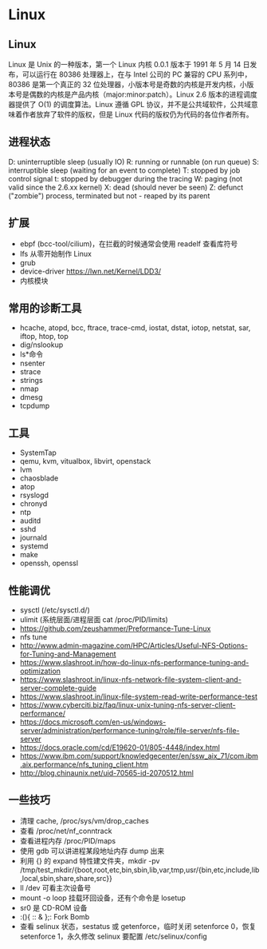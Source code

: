 # Linux

## Linux
Linux 是 Unix 的一种版本，第一个 Linux 内核 0.0.1 版本于 1991 年 5 月 14 日发布，可以运行在 80386 处理器上，在与 Intel 公司的 PC 兼容的 CPU 系列中，80386 是第一个真正的 32 位处理器，小版本号是奇数的内核是开发内核，小版本号是偶数的内核是产品内核（major:minor:patch）。Linux 2.6 版本的进程调度器提供了 O(1) 的调度算法。Linux 遵循 GPL 协议，并不是公共域软件，公共域意味着作者放弃了软件的版权，但是 Linux 代码的版权仍为代码的各位作者所有。

## 进程状态
D: uninterruptible sleep (usually IO)
R: running or runnable (on run queue)
S: interruptible sleep (waiting for an event to complete)
T: stopped by job control signal
t: stopped by debugger during the tracing
W: paging (not valid since the 2.6.xx kernel)
X: dead (should never be seen)
Z: defunct ("zombie") process, terminated but not - reaped by its parent

## 扩展
- ebpf (bcc-tool/cilium)，在拦截的时候通常会使用  readelf  查看库符号
- lfs 从零开始制作 Linux
- grub
- device-driver https://lwn.net/Kernel/LDD3/
- 内核模块

## 常用的诊断工具
- hcache, atopd, bcc, ftrace, trace-cmd, iostat, dstat, iotop, netstat, sar, iftop, htop, top
- dig/nslookup
- ls*命令
- nsenter
- strace
- strings
- nmap
- dmesg
- tcpdump

## 工具
- SystemTap
- qemu, kvm, vitualbox, libvirt, openstack
- lvm
- chaosblade
- atop
- rsyslogd
- chronyd
- ntp
- auditd
- sshd
- journald
- systemd
- make
- openssh, openssl

## 性能调优
- sysctl (/etc/sysctl.d/)
- ulimit (系统层面/进程层面 cat /proc/PID/limits)
- https://github.com/zeushammer/Preformance-Tune-Linux
- nfs tune
- http://www.admin-magazine.com/HPC/Articles/Useful-NFS-Options-for-Tuning-and-Management
- https://www.slashroot.in/how-do-linux-nfs-performance-tuning-and-optimization
- https://www.slashroot.in/linux-nfs-network-file-system-client-and-server-complete-guide
- https://www.slashroot.in/linux-file-system-read-write-performance-test
- https://www.cyberciti.biz/faq/linux-unix-tuning-nfs-server-client-performance/
- https://docs.microsoft.com/en-us/windows-server/administration/performance-tuning/role/file-server/nfs-file-server
- https://docs.oracle.com/cd/E19620-01/805-4448/index.html
- https://www.ibm.com/support/knowledgecenter/en/ssw_aix_71/com.ibm.aix.performance/nfs_tuning_client.htm
- http://blog.chinaunix.net/uid-70565-id-2070512.html

## 一些技巧
- 清理 cache, /proc/sys/vm/drop_caches
- 查看 /proc/net/nf_conntrack
- 查看进程内存 /proc/PID/maps
- 使用 gdb 可以讲进程某段地址内存 dump 出来 
- 利用 {} 的 expand 特性建文件夹，mkdir -pv /tmp/test_mkdir/{boot,root,etc,bin,sbin,lib,var,tmp,usr/{bin,etc,include,lib,local,sbin,share,share,src}}
- ll /dev 可看主次设备号
- mount -o loop 挂载环回设备，还有个命令是 losetup
- sr0 是 CD-ROM 设备
- :(){ :: & };: Fork Bomb
- 查看 selinux 状态，sestatus 或 getenforce，临时关闭 setenforce 0，恢复 setenforce 1，永久修改 selinux 要配置 /etc/selinux/config

